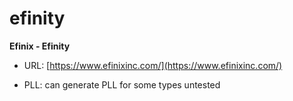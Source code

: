 # efinity
**Efinix - Efinity**

* URL: [https://www.efinixinc.com/](https://www.efinixinc.com/)

* PLL: can generate PLL for some types
untested

